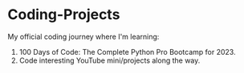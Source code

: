 # Coding-Projects
My official coding journey where I'm learning:
1. 100 Days of Code: The Complete Python Pro Bootcamp for 2023.
2. Code interesting YouTube mini/projects along the way.
